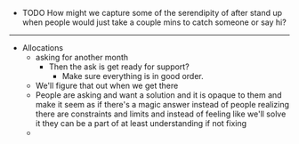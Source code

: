 - TODO How might we capture some of the serendipity of after stand up when people would just take a couple mins to catch someone or say hi?
- ---
- Allocations
	- asking for another month
		- Then the ask is get ready for support?
			- Make sure everything is in good order.
	- We'll figure that out when we get there
	- People are asking and want a solution and it is opaque to them and make it seem as if there's a magic answer instead of people realizing there are constraints and limits and instead of feeling like we'll solve it they can be a part of at least understanding if not fixing
	-